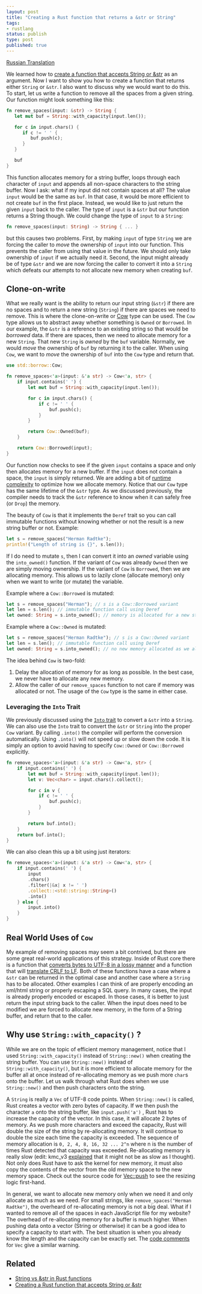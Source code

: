 ```yaml
---
layout: post
title: "Creating a Rust function that returns a &str or String"
tags:
- rustlang
status: publish
type: post
published: true
---
```


<link rel="alternate" href="http://habrahabr.ru/post/274565/" hreflang="ru" />
<link rel="alternate" href="{{ site.url }}{{ page.url }}" hreflang="en" />
<link rel="alternate" href="{{ site.url }}{{ page.url }}" hreflang="x-default" />

<a href="http://habrahabr.ru/post/274565/">Russian Translation</a>

We learned how to [create a function that accepts String or &str][Into<String>] as an argument. Now I want to show you how to create a function that returns either `String` or `&str`. I also want to discuss why we would want to do this. To start, let us write a function to remove all the spaces from a given string. Our function might look something like this:

```rust
fn remove_spaces(input: &str) -> String {
   let mut buf = String::with_capacity(input.len());

   for c in input.chars() {
      if c != ' ' {
         buf.push(c);
      }
   }

   buf
}

```

This function allocates memory for a string buffer, loops through each character of `input` and appends all non-space characters to the string buffer. Now I ask: what if my input did not contain spaces at all? The value `input` would be the same as `buf`. In that case, it would be more efficient to not create `buf` in the first place. Instead, we would like to just return the given `input` back to the caller. The type of `input` is a `&str` but our function returns a String though. We could change the type of `input` to a `String`:

```rust
fn remove_spaces(input: String) -> String { ... }
```

but this causes two problems. First, by making `input` of type `String` we are forcing the caller to _move_ the ownership of `input` into our function. This prevents the caller from using that value in the future. We should only take ownership of `input` if we actually need it. Second, the input might already be of type `&str` and we are now forcing the caller to convert it into a `String` which defeats our attempts to not allocate new memory when creating `buf`.

## Clone-on-write

What we really want is the ability to return our input string (`&str`) if there are no spaces and to return a new string (`String`) if there are spaces we need to remove. This is where the clone-on-write or [Cow][Cow] type can be used. The `Cow` type allows us to abstract away whether something is `Owned` or `Borrowed`. In our example, the `&str` is a reference to an existing string so that would be _borrowed_ data. If there are spaces, then we need to allocate memory for a new `String`. That new `String` is _owned_ by the `buf` variable. Normally, we would _move_ the ownership of `buf` by returning it to the caller. When using `Cow`, we want to _move_ the ownership of `buf` into the `Cow` type and return that.

```rust
use std::borrow::Cow;

fn remove_spaces<'a>(input: &'a str) -> Cow<'a, str> {
    if input.contains(' ') {
        let mut buf = String::with_capacity(input.len());

        for c in input.chars() {
            if c != ' ' {
                buf.push(c);
            }
        }

        return Cow::Owned(buf);
    }

    return Cow::Borrowed(input);
}
```

Our function now checks to see if the given `input` contains a space and only then allocates memory for a new buffer. If the `input` does not contain a space, the `input` is simply returned. We are adding a bit of [runtime complexity][Big O] to optimize how we allocate memory. Notice that our `Cow` type has the same lifetime of the `&str` type. As we discussed previously, the compiler needs to track the `&str` reference to know when it can safely free (or `Drop`) the memory.

The beauty of `Cow` is that it implements the `Deref` trait so you can call immutable functions without knowing whether or not the result is a new string buffer or not. Example:

```rust
let s = remove_spaces("Herman Radtke");
println!("Length of string is {}", s.len());
```

If I do need to mutate `s`, then I can convert it into an _owned_ variable using the `into_owned()` function. If the variant of `Cow` was already `Owned` then we are simply moving ownership. If the variant of `Cow` is `Borrowed`, then we are allocating memory. This allows us to lazily clone (allocate memory) only when we want to write (or mutate) the variable.


Example where a `Cow::Borrowed` is mutated:

```rust
let s = remove_spaces("Herman"); // s is a Cow::Borrowed variant
let len = s.len(); // immutable function call using Deref
let owned: String = s.into_owned(); // memory is allocated for a new string
```

Example where a `Cow::Owned` is mutated:

```rust
let s = remove_spaces("Herman Radtke"); // s is a Cow::Owned variant
let len = s.len(); // immutable function call using Deref
let owned: String = s.into_owned(); // no new memory allocated as we already had a String
```

The idea behind `Cow` is two-fold:

   1. Delay the allocation of memory for as long as possible. In the best case, we never have to allocate any new memory.
   1. Allow the caller of our `remove_spaces` function to not care if memory was allocated or not. The usage of the `Cow` type is the same in either case.

### Leveraging the `Into` Trait

We previously discussed using the [`Into` trait][Into<String>] to convert a `&str` into a `String`. We can also use the `Into` trait to convert the `&str` or `String` into the proper `Cow` variant. By calling `.into()` the compiler will perform the conversion automatically. Using `.into()` will not speed up or slow down the code. It is simply an option to avoid having to specify `Cow::Owned` or `Cow::Borrowed` explicitly.

```rust
fn remove_spaces<'a>(input: &'a str) -> Cow<'a, str> {
    if input.contains(' ') {
        let mut buf = String::with_capacity(input.len());
        let v: Vec<char> = input.chars().collect();

        for c in v {
            if c != ' ' {
                buf.push(c);
            }
        }

        return buf.into();
    }
    return buf.into();
}
```

We can also clean this up a bit using just iterators:

```rust
fn remove_spaces<'a>(input: &'a str) -> Cow<'a, str> {
    if input.contains(' ') {
        input
        .chars()
        .filter(|&x| x != ' ')
        .collect::<std::string::String>()
        .into()
    } else {
        input.into()
    }
}
```

## Real World Uses of `Cow`

My example of removing spaces may seem a bit contrived, but there are some great real-world applications of this strategy. Inside of Rust core there is a function that [converts bytes to UTF-8 in a lossy manner][from_utf8_lossy] and a function that will [translate CRLF to LF][translate_crlf]. Both of these functions have a case where a `&str` can be returned in the optimal case and another case where a `String` has to be allocated. Other examples I can think of are properly encoding an xml/html string or properly escaping a SQL query. In many cases, the input is already properly encoded or escaped. In those cases, it is better to just return the input string back to the caller. When the input does need to be modified we are forced to allocate new memory, in the form of a String buffer, and return that to the caller.

## Why use `String::with_capacity()` ?

While we are on the topic of efficient memory management, notice that I used `String::with_capacity()` instead of `String::new()` when creating the string buffer. You can use `String::new()` instead of `String::with_capacity()`, but it is more efficient to allocate memory for the buffer all at once instead of re-allocating memory as we push more `char`s onto the buffer. Let us walk through what Rust does when we use `String::new()` and then push characters onto the string.

A `String` is really a `Vec` of UTF-8 code points. When `String::new()` is called, Rust creates a vector with zero bytes of capacity. If we then push the character `a` onto the string buffer, like `input.push('a')` , Rust has to increase the capacity of the vector. In this case, it will allocate 2 bytes of memory. As we push more characters and exceed the capacity, Rust will double the size of the string by re-allocating memory. It will continue to double the size each time the capacity is exceeded. The sequence of memory allocation is `0, 2, 4, 8, 16, 32 ... 2^n` where n is the number of times Rust detected that capacity was exceeded. Re-allocating memory is really slow (edit: kmc_v3 [explained][kmc_v3 comment] that it might not be as slow as I thought). Not only does Rust have to ask the kernel for new memory, it must also copy the contents of the vector from the old memory space to the new memory space. Check out the source code for [Vec::push][Vec::push] to see the resizing logic first-hand.

In general, we want to allocate new memory only when we need it and only allocate as much as we need. For small strings, like `remove_spaces("Herman Radtke")`, the overheard of re-allocating memory is not a big deal. What if I wanted to remove all of the spaces in each JavaScript file for my website? The overhead of re-allocating memory for a buffer is much higher. When pushing data onto a vector (String or otherwise) it can be a good idea to specify a capacity to start with. The best situation is when you already know the length and the capacity can be exactly set. The [code comments][Vec code comments] for `Vec` give a similar warning.

## Related

   * [String vs &str in Rust functions](http://hermanradtke.com/2015/05/03/string-vs-str-in-rust-functions.html)
   * [Creating a Rust function that accepts String or &str](http://hermanradtke.com/2015/05/06/creating-a-rust-function-that-accepts-string-or-str.html)


[Cow]: https://doc.rust-lang.org/stable/std/borrow/enum.Cow.html
[Big O]: https://en.wikipedia.org/wiki/Analysis_of_algorithms
[from_utf8_lossy]: https://github.com/rust-lang/rust/blob/720735b9430f7ff61761f54587b82dab45317938/src/libcollections/string.rs#L153
[translate_crlf]: https://github.com/rust-lang/rust/blob/c23a9d42ea082830593a73d25821842baf9ccf33/src/libsyntax/parse/lexer/mod.rs#L271
[Vec::push]: https://github.com/rust-lang/rust/blob/720735b9430f7ff61761f54587b82dab45317938/src/libcollections/vec.rs#L628
[Vec code comments]: https://github.com/rust-lang/rust/blob/720735b9430f7ff61761f54587b82dab45317938/src/libcollections/vec.rs#L147-152
[Into<String>]: /2015/05/06/creating-a-rust-function-that-accepts-string-or-str.html
[kmc_v3 comment]: http://www.reddit.com/r/rust/comments/37q8sr/creating_a_rust_function_that_returns_a_str_or/croylbu
